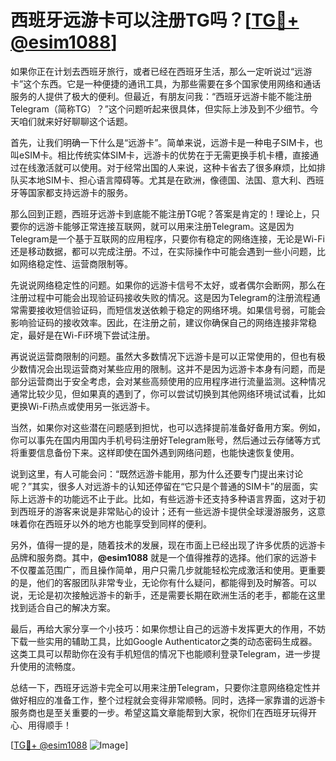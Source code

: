 # 西班牙远游卡可以注册TG吗？[[TG💪+ @esim1088](https://t.me/s/esim1088)]

如果你正在计划去西班牙旅行，或者已经在西班牙生活，那么一定听说过“远游卡”这个东西。它是一种便捷的通讯工具，为那些需要在多个国家使用网络和通话服务的人提供了极大的便利。但最近，有朋友问我：“西班牙远游卡能不能注册Telegram（简称TG）？”这个问题听起来很具体，但实际上涉及到不少细节。今天咱们就来好好聊聊这个话题。

首先，让我们明确一下什么是“远游卡”。简单来说，远游卡是一种电子SIM卡，也叫eSIM卡。相比传统实体SIM卡，远游卡的优势在于无需更换手机卡槽，直接通过在线激活就可以使用。对于经常出国的人来说，这种卡省去了很多麻烦，比如排队买本地SIM卡、担心语言障碍等。尤其是在欧洲，像德国、法国、意大利、西班牙等国家都支持远游卡的服务。

那么回到正题，西班牙远游卡到底能不能注册TG呢？答案是肯定的！理论上，只要你的远游卡能够正常连接互联网，就可以用来注册Telegram。这是因为Telegram是一个基于互联网的应用程序，只要你有稳定的网络连接，无论是Wi-Fi还是移动数据，都可以完成注册。不过，在实际操作中可能会遇到一些小问题，比如网络稳定性、运营商限制等。

先说说网络稳定性的问题。如果你的远游卡信号不太好，或者偶尔会断网，那么在注册过程中可能会出现验证码接收失败的情况。这是因为Telegram的注册流程通常需要接收短信验证码，而短信发送依赖于稳定的网络环境。如果信号弱，可能会影响验证码的接收效率。因此，在注册之前，建议你确保自己的网络连接非常稳定，最好是在Wi-Fi环境下尝试注册。

再说说运营商限制的问题。虽然大多数情况下远游卡是可以正常使用的，但也有极少数情况会出现运营商对某些应用的限制。这并不是因为远游卡本身有问题，而是部分运营商出于安全考虑，会对某些高频使用的应用程序进行流量监测。这种情况通常比较少见，但如果真的遇到了，你可以尝试切换到其他网络环境试试看，比如更换Wi-Fi热点或使用另一张远游卡。

当然，如果你对这些潜在问题感到担忧，也可以选择提前准备好备用方案。例如，你可以事先在国内用国内手机号码注册好Telegram账号，然后通过云存储等方式将重要信息备份下来。这样即使在国外遇到网络问题，也能快速恢复使用。

说到这里，有人可能会问：“既然远游卡能用，那为什么还要专门提出来讨论呢？”其实，很多人对远游卡的认知还停留在“它只是个普通的SIM卡”的层面，实际上远游卡的功能远不止于此。比如，有些远游卡还支持多种语言界面，这对于初到西班牙的游客来说是非常贴心的设计；还有一些远游卡提供全球漫游服务，这意味着你在西班牙以外的地方也能享受到同样的便利。

另外，值得一提的是，随着技术的发展，现在市面上已经出现了许多优质的远游卡品牌和服务商。其中，**@esim1088** 就是一个值得推荐的选择。他们家的远游卡不仅覆盖范围广，而且操作简单，用户只需几步就能轻松完成激活和使用。更重要的是，他们的客服团队非常专业，无论你有什么疑问，都能得到及时解答。可以说，无论是初次接触远游卡的新手，还是需要长期在欧洲生活的老手，都能在这里找到适合自己的解决方案。

最后，再给大家分享一个小技巧：如果你想让自己的远游卡发挥更大的作用，不妨下载一些实用的辅助工具，比如Google Authenticator之类的动态密码生成器。这类工具可以帮助你在没有手机短信的情况下也能顺利登录Telegram，进一步提升使用的流畅度。

总结一下，西班牙远游卡完全可以用来注册Telegram，只要你注意网络稳定性并做好相应的准备工作，整个过程就会变得非常顺畅。同时，选择一家靠谱的远游卡服务商也是至关重要的一步。希望这篇文章能帮到大家，祝你们在西班牙玩得开心、用得顺手！

[[TG💪+ @esim1088](https://t.me/s/esim1088) ![Image](https://i.postimg.cc/4NQfJmqS/Snipaste-2025-05-13-00-14-12.png)]